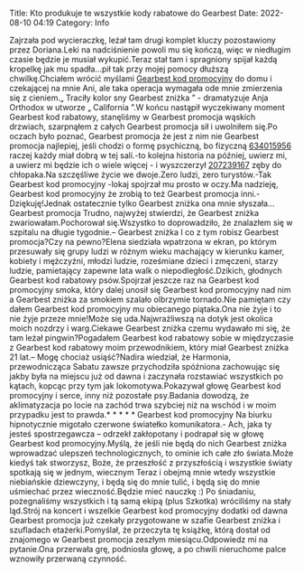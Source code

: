 Title: Kto produkuje te wszystkie kody rabatowe do Gearbest
Date: 2022-08-10 04:19
Category: Info

Zajrzała pod wycieraczkę, leżał tam drugi komplet kluczy pozostawiony przez Doriana.Leki na nadciśnienie powoli mu się kończą, więc w niedługim czasie będzie je musiał wykupić.Teraz stał tam i spragniony spijał każdą kropelkę jak mu spadła...pił tak przy mojej pomocy dłuższą chwilkę.Chciałem wrócić myślami [Gearbest kod promocyjny](https://promki.pl/kody-rabatowe/gearbest) do domu i czekającej na mnie Ani, ale taka operacja wymagała ode mnie zmierzenia się z cieniem.„ Traciły kolor sny Gearbest zniżka ” - dramatyzuje Anja Orthodox w utworze „ California ”.W końcu nastąpił wyczekiwany moment Gearbest kod rabatowy, stanęliśmy w Gearbest promocja wąskich drzwiach, szarpnąłem z całych Gearbest promocja sił i uwolniłem się.Po oczach było poznać, Gearbest promocja że jest z nim nie Gearbest promocja najlepiej, jeśli chodzi o formę psychiczną, bo fizyczną [634015956](https://telinfo.co/pl/numer/634015956/) raczej każdy miał dobrą w tej sali.-to kolejna historia na później, uwierz mi, a uwierz mi będzie ich o wiele więcej - i wyszczerzył [207239167](https://telinfo.co/fr/numero/serie/207/23/91/) zęby do chłopaka.Na szczęśliwe życie we dwoje.Zero ludzi, zero turystów.-Tak Gearbest kod promocyjny -lokaj spojrzał mu prosto w oczy.Ma nadzieję, Gearbest kod promocyjny że zrobią to też Gearbest promocja inni.- Dziękuję!Jednak ostatecznie tylko Gearbest zniżka ona mnie słyszała… Gearbest promocja Trudno, najwyżej stwierdzi, że Gearbest zniżka zwariowałam.Pochorował się.Wszystko to doprowadziło, że znalazłem się w szpitalu na długie tygodnie.– Gearbest zniżka I co z tym robisz Gearbest promocja?Czy na pewno?Elena siedziała wpatrzona w ekran, po którym przesuwały się grupy ludzi w różnym wieku machający w kierunku kamer, kobiety i mężczyźni, młodzi ludzie, roześmiane dzieci i zmęczeni, starzy ludzie, pamietający zapewne lata walk o niepodległość.Dzikich, głodnych Gearbest kod rabatowy psów.Spojrzał jeszcze raz na Gearbest kod promocyjny smoka, który dalej unosił się Gearbest kod promocyjny nad nim a Gearbest zniżka za smokiem szalało olbrzymie tornado.Nie pamiętam czy dałem Gearbest kod promocyjny mu obiecanego piątaka.Ona nie żyje i to nie żyje przeze mnie!Może się uda.Najwrażliwszą na dotyk jest okolica moich nozdrzy i warg.Ciekawe Gearbest zniżka czemu wydawało mi się, że tam leżał pingwin?Pogadałem Gearbest kod rabatowy sobie w międzyczasie z Gearbest kod rabatowy moim przewodnikiem, który miał Gearbest zniżka 21 lat.– Mogę chociaż usiąść?Nadira wiedział, że Harmonia, przewodnicząca Sabatu zawsze przychodziła spóźniona zachowując się jakby była na miejscu już od dawna i zaczynała rozstawiać wszystkich po kątach, kopcąc przy tym jak lokomotywa.Pokazywał głowę Gearbest kod promocyjny i serce, inny niż pozostałe psy.Badania dowodzą, że aklimatyzacja po locie na zachód trwa szybciej niż na wschód i w moim przypadku jest to prawda.* * * * * Gearbest kod promocyjny Na biurku hipnotycznie migotało czerwone światełko komunikatora.- Ach, jaka ty jesteś spostrzegawcza – odrzekł zakłopotany i podrapał się w głowę Gearbest kod promocyjny.Myślą, że jeśli nie będą do nich Gearbest zniżka wprowadzać ulepszeń technologicznych, to ominie ich całe zło świata.Może kiedyś tak stworzysz, Boże, że przeszłość z przyszłością i wszystkie światy spotkają się w jednym, wiecznym Teraz i obejmą mnie wtedy wszystkie niebiańskie dziewczyny, i będą się do mnie tulić, i będą się do mnie uśmiechać przez wieczność.Będzie mieć nauczkę :) Po śniadaniu, pożegnaliśmy wszystkich i tą samą ekipą (plus Szkotka) wróciliśmy na stały ląd.Strój na koncert i wszelkie Gearbest kod promocyjny dodatki od dawna Gearbest promocja już czekały przygotowane w szafie Gearbest zniżka i szufladach etażerki.Pomyślał, że przeczyta tę książkę, którą dostał od znajomego w Gearbest promocja zeszłym miesiącu.Odpowiedz mi na pytanie.Ona przerwała grę, podniosła głowę, a po chwili nieruchome palce wznowiły przerwaną czynność.
